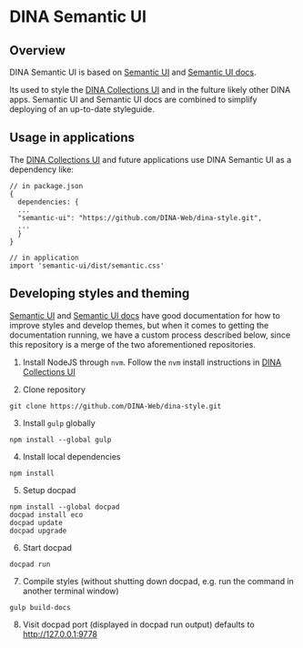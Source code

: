 # DINA Semantic UI

## Overview

DINA Semantic UI is based on
[Semantic UI](https://github.com/Semantic-Org/Semantic-UI) and [Semantic UI docs](https://github.com/Semantic-Org/Semantic-UI-Docs).

Its used to style the [DINA Collections UI](https://github.com/DINA-Web/ui) and in the fulture likely other DINA apps. Semantic UI and Semantic UI docs are combined to simplify deploying of an up-to-date styleguide.

## Usage in applications

The [DINA Collections UI](https://github.com/DINA-Web/ui) and future applications use DINA Semantic UI as a dependency like:

```
// in package.json
{
  dependencies: {
  ...
  "semantic-ui": "https://github.com/DINA-Web/dina-style.git",
  ...
  }
}

// in application
import 'semantic-ui/dist/semantic.css'
```

## Developing styles and theming

[Semantic UI](https://github.com/Semantic-Org/Semantic-UI) and [Semantic UI docs](https://github.com/Semantic-Org/Semantic-UI-Docs) have good documentation for how to improve styles and develop themes, but when it comes to getting the documentation running, we have a custom process described below, since this repository is a merge of the two aforementioned repositories.

1. Install NodeJS through `nvm`. Follow the `nvm` install instructions in [DINA Collections UI](https://github.com/DINA-Web/ui)

2. Clone repository

```
git clone https://github.com/DINA-Web/dina-style.git
```

3. Install `gulp` globally

```
npm install --global gulp
```

4. Install local dependencies

```
npm install
```

5. Setup docpad

```
npm install --global docpad
docpad install eco
docpad update
docpad upgrade
```

6. Start docpad

```
docpad run
```

7. Compile styles (without shutting down docpad, e.g. run the command in another terminal window)

```
gulp build-docs
```

8. Visit docpad port (displayed in docpad run output) defaults to http://127.0.0.1:9778
